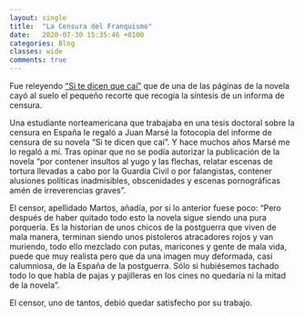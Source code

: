 ```yaml
---
layout: single
title:  "La Censura del Franquismo"
date:   2020-07-30 15:35:46 +0100
categories: Blog
classes: wide
comments: true
---
```


Fue releyendo <a href="https://es.wikipedia.org/wiki/Si_te_dicen_que_ca%C3%AD_(novela)" target="_blank">“Si te dicen que caí”</a> que de una de las páginas de la novela cayó al suelo el pequeño recorte que recogía la síntesis de un informa de censura.

Una estudiante norteamericana que trabajaba en una tesis doctoral sobre la censura en España le regaló a Juan Marsé la fotocopia del informe de censura de su novela “Si te dicen que caí”. Y hace muchos años Marsé me lo regaló a mí.
Tras opinar que no se podía autorizar la publicación de la novela “por contener insultos al yugo y las flechas, relatar escenas de tortura llevadas a cabo por la Guardia Civil o por falangistas, contener alusiones políticas inadmisibles, obscenidades y escenas pornográficas amén de irreverencias graves”.

El censor, apellidado Martos, añadía, por si lo anterior fuese poco: “Pero después de haber quitado todo esto la novela sigue siendo una pura porquería. Es la historian de unos chicos de la postguerra que viven de mala manera, terminan siendo unos pistoleros atracadores rojos y van muriendo, todo ello mezclado con putas, maricones y gente de mala vida, puede que muy realista pero que da una imagen muy deformada, casi calumniosa, de la España de la postguerra. Sólo si hubiésemos tachado todo lo que habla de pajas y pajilleras en los cines no quedaría ni la mitad de la novela”.

El censor, uno de tantos, debió quedar satisfecho por su trabajo.
